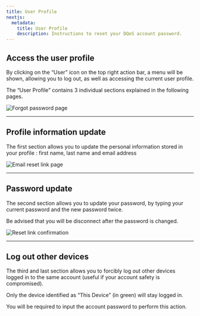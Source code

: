 ```yaml
---
title: User Profile
nextjs:
  metadata:
    title: User Profile
    description: Instructions to reset your DQoS account password.
---
```


## Access the user profile

By clicking on the “User” icon on the top right action bar, a menu will be shown, allowing you to log out, as well as accessing the current user profile.

The “User Profile” contains 3 individual sections explained in the following pages.

![Forgot password page](/images/forgot-password.png)

---

## Profile information update

The first section allows you to update the personal information stored in your profile : first name, last name and email address

![Email reset link page](/images/email-reset-link.png)

---

## Password update

The second section allows you to update your password, by typing your current password and the new password twice. 

Be advised that you will be disconnect after the password is changed.


![Reset link confirmation](/images/reset-link-sent.png)

---

## Log out other devices

The third and last section allows you to forcibly log out other devices logged in to the same account (useful if your account safety is compromised). 

Only the device identified as “This Device” (in green) will stay logged in. 

You will be required to input the account password to perform this action.